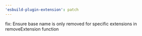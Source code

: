 ```yaml
---
'esbuild-plugin-extension': patch
---
```


fix: Ensure base name is only removed for specific extensions in removeExtension function

